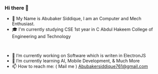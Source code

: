 ### Hi there 👋

- 👋 My Name is Abubaker Siddique, I am an Computer and Mech Enthusiast. 
- 🎓 I'm currently studying CSE 1st year in C Abdul Hakeem College of Engineering and Technology

<br/>

- 🔭 I’m currently working on Software which is writen in ElectronJS
- 🌱 I’m currently learning AI, Mobile Development, & Much More
- 📫 How to reach me: ( Mail me ) Abubakersiddique761@gmail.com
